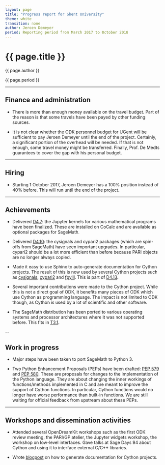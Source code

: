 ```yaml
---
layout: page
title: "Progress report for Ghent University"
theme: white
transition: none
author: Jeroen Demeyer
period: Reporting period from March 2017 to October 2018
---
```


# {{ page.title }}

{{ page.author }}

{{ page.period }}

---
## Finance and administration

- There is more than enough money available on the travel budget. Part of the
  reason is that some travels have been payed by other funding sources.

- It is not clear whether the ODK personnel budget for UGent will be
  sufficient to pay Jeroen Demeyer until the end of the project.
  Certainly, a significant portion of the overhead will be needed.
  If that is not enough, some travel money might be transferred.
  Finally, Prof. De Medts guarantees to cover the gap with his personal budget.

---
## Hiring

- Starting 1 October 2017, Jeroen Demeyer has a 100% position instead of 40% before.
  This will run until the end of the project.

---
## Achievements

- Delivered [D4.7](https://github.com/OpenDreamKit/OpenDreamKit/issues/96):
  the Jupyter kernels for various mathematical programs have been finalized.
  These are installed on CoCalc and are available as optional packages for
  SageMath.

- Delivered [D4.10](https://github.com/OpenDreamKit/OpenDreamKit/issues/84):
  the cysignals and cypari2 packages (which are spin-offs from SageMath)
  have seen important upgrades.
  In particular, cypari2 should be a lot more efficient than before
  because PARI objects are no longer always copied.

- Made it easy to use Sphinx to auto-generate documentation for Cython
  projects. The result of this is now used by several Cython projects
  such as
  [cysignals](http://cysignals.readthedocs.io/en/stable/),
  [cypari2](http://cypari2.readthedocs.io/en/stable/)
  and [fpylll](http://fpylll.readthedocs.io/en/latest/).
  This is part of [D4.13](https://github.com/OpenDreamKit/OpenDreamKit/issues/87).

- Several important contributions were made to the Cython project.
  While this is not a direct goal of ODK, it benefits many pieces of
  ODK which use Cython as programming language.
  The impact is not limited to ODK though, as Cython is used by
  a lot of scientific and other software.

- The SageMath distribution has been ported to various
  operating systems and processor architectures where it
  was not supported before.
  This fits in [T3.1](https://github.com/OpenDreamKit/OpenDreamKit/issues/50).

--
## Work in progress

- Major steps have been taken to port SageMath to Python 3.

- Two Python Enhancement Proposals (PEPs) have been drafted:
  [PEP 579](https://www.python.org/dev/peps/pep-0579/) and
  [PEP 580](https://www.python.org/dev/peps/pep-0580/).
  These are proposals for changes to the implementation
  of the Python language.
  They are about changing the inner workings of functions/methods
  implemented in C and are meant to improve the support of Cython functions.
  In particular, Cython functions would no longer have worse performance
  than built-in functions.
  We are still waiting for official feedback from upstream about these PEPs.

---
## Workshops and dissemination activities

- Attended several OpenDreamKit workshops such as the first ODK review meeting,
  the PARI/GP atelier, the Jupyter widgets workshop, the workshop on low-level interfaces.
  Gave talks at Sage Days 94 about Cython and using it to interface
  external C/C++ libraries.

- Wrote [blogpost](http://opendreamkit.org/2017/06/09/CythonSphinx/)
  on how to generate documentation for Cython projects.

</section>
